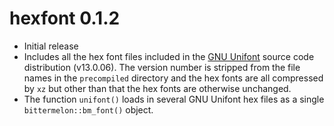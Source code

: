 hexfont 0.1.2
=============

* Initial release
* Includes all the hex font files included in the [GNU Unifont](http://unifoundry.com/unifont/index.html) 
  source code distribution (v13.0.06).
  The version number is stripped from the file names in the `precompiled` directory and
  the hex fonts are all compressed by `xz` but other than that the hex fonts are otherwise unchanged.
* The function `unifont()` loads in several GNU Unifont hex files as a
  single `bittermelon::bm_font()` object.
